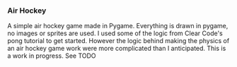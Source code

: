 ### Air Hockey
A simple air hockey game made in Pygame. Everything is drawn in pygame, no images or sprites are used. I used some of the logic from Clear Code's pong tutorial to get started. However the logic behind making the physics of an air hockey game work were more complicated than I anticipated. This is a work in progress. See TODO